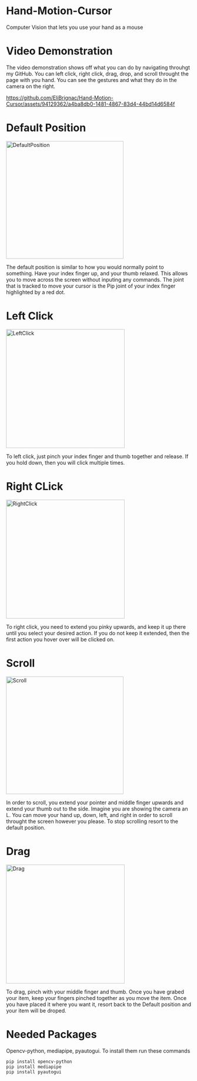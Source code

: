 # Hand-Motion-Cursor
Computer Vision that lets you use your hand as a mouse

# Video Demonstration
The video demonstration shows off what you can do by navigating throuhgt my GitHub. You can left click, right click, drag, drop, and scroll throught the page with you hand. You can see the gestures and what they do in the camera on the right.

https://github.com/EliBrignac/Hand-Motion-Cursor/assets/94129362/a4ba8db0-1481-4867-83d4-44bd14d6584f


# Default Position
<img width="319" alt="DefaultPosition" src="https://github.com/EliBrignac/Hand-Gesture-Cursor/assets/94129362/dc57aa09-29a1-4bdf-a5f1-c083481d168f">

The default position is similar to how you would normally point to something. Have your index finger up, and your thumb relaxed. This allows you to move across the screen without inputing any commands. The joint that is tracked to move your cursor is the Pip joint of your index finger highlighted by a red dot.


# Left Click
<img width="322" alt="LeftClick" src="https://github.com/EliBrignac/Hand-Gesture-Cursor/assets/94129362/50c12caf-1816-4ae8-9f8a-5b498bb4fa18">

To left click, just pinch your index finger and thumb together and release. If you hold down, then you will click multiple times.


# Right CLick
<img width="322" alt="RightClick" src="https://github.com/EliBrignac/Hand-Gesture-Cursor/assets/94129362/6a65e9a2-e57c-47d4-9e42-5ff99dd3513f">

To right click, you need to extend you pinky upwards, and keep it up there until you select your desired action. If you do not keep it extended, then the first action you hover over will be clicked on.


# Scroll
<img width="319" alt="Scroll" src="https://github.com/EliBrignac/Hand-Gesture-Cursor/assets/94129362/0a8dbe46-e773-46d8-8ed7-e21cc0c020fa">

In order to scroll, you extend your pointer and middle finger upwards and extend your thumb out to the side. Imagine you are showing the camera an L. You can move your hand up, down, left, and right in order to scroll throught the screen however you please. To stop scrolling resort to the default position.


# Drag
<img width="322" alt="Drag" src="https://github.com/EliBrignac/Hand-Gesture-Cursor/assets/94129362/6f0434bd-545e-4d71-8b38-47952d337ab9">

To drag, pinch with your middle finger and thumb. Once you have grabed your item, keep your fingers pinched together as you move the item. Once you have placed it where you want it, resort back to the Default position and your item will be droped.


# Needed Packages
Opencv-python, mediapipe, pyautogui. To install them run these commands
```
pip install opencv-python
pip install mediapipe
pip install pyautogui
```










